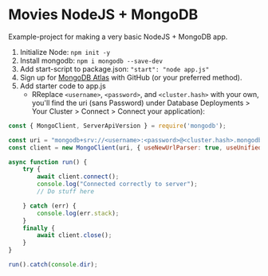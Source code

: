 # Movies NodeJS + MongoDB

Example-project for making a very basic NodeJS + MongoDB app.

1. Initialize Node: `npm init -y`
1. Install mongodb: `npm i mongodb --save-dev`
1. Add start-script to package.json: `"start": "node app.js"`
1. Sign up for [MongoDB Atlas](https://www.mongodb.com/atlas) with GitHub (or your preferred method).
1. Add starter code to app.js
    * RReplace `<username>`, `<password>`, and `<cluster.hash>` with your own, you'll find the uri (sans Password) under Database Deployments > Your Cluster > Connect > Connect your application):
```js
const { MongoClient, ServerApiVersion } = require('mongodb');

const uri = "mongodb+srv://<username>:<password>@<cluster.hash>.mongodb.net/?retryWrites=true&w=majority";
const client = new MongoClient(uri, { useNewUrlParser: true, useUnifiedTopology: true, serverApi: ServerApiVersion.v1 });

async function run() {
    try {
        await client.connect();
        console.log("Connected correctly to server");
        // Do stuff here

    } catch (err) {
        console.log(err.stack);
    }
    finally {
        await client.close();
    }
}

run().catch(console.dir);
```